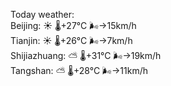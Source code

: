 Today weather:  
Beijing: ☀️ 🌡️+27°C 🌬️→15km/h  
Tianjin: ☀️ 🌡️+26°C 🌬️→7km/h  
Shijiazhuang: ⛅️  🌡️+31°C 🌬️→19km/h  
Tangshan: ⛅️  🌡️+28°C 🌬️→11km/h  
